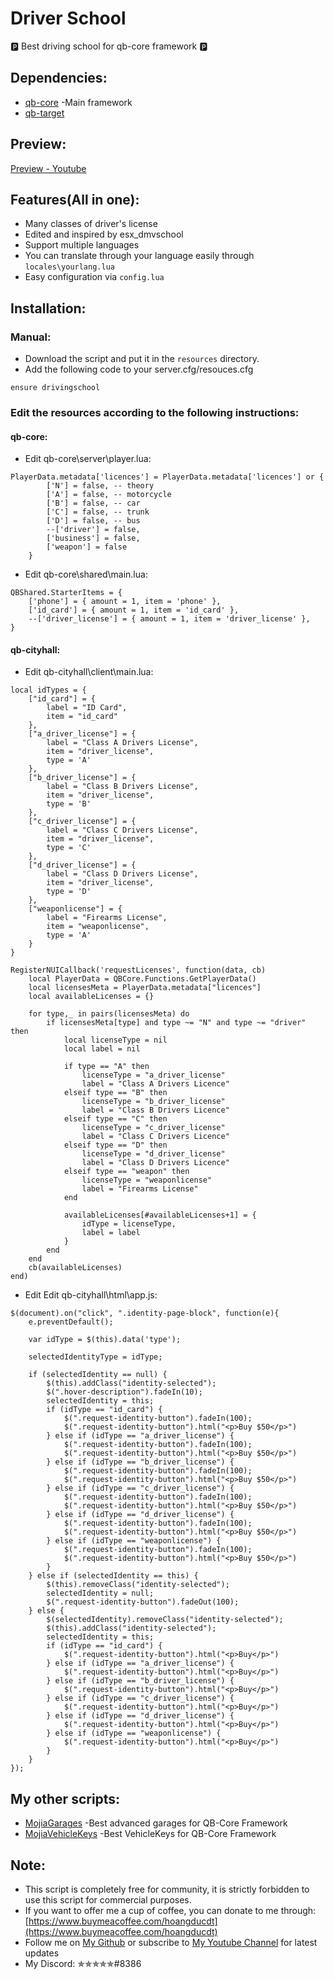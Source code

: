 # Driver School
🅿 Best driving school for qb-core framework 🅿

## Dependencies:
- [qb-core](https://github.com/qbcore-framework/qb-core) -Main framework
- [qb-target](https://github.com/BerkieBb/qb-target) 

## Preview:
[Preview - Youtube](https://youtu.be/du1YJ7e7D8o)

## Features(All in one):
- Many classes of driver's license
- Edited and inspired by esx_dmvschool
- Support multiple languages
- You can translate through your language easily through `locales\yourlang.lua`
- Easy configuration via `config.lua`

## Installation:

### Manual:
- Download the script and put it in the `resources` directory.
- Add the following code to your server.cfg/resouces.cfg
```
ensure drivingschool
```
### Edit the resources according to the following instructions:

#### qb-core:
- Edit qb-core\server\player.lua:

```
PlayerData.metadata['licences'] = PlayerData.metadata['licences'] or {
        ['N'] = false, -- theory
		['A'] = false, -- motorcycle
		['B'] = false, -- car
		['C'] = false, -- trunk
		['D'] = false, -- bus
		--['driver'] = false,
        ['business'] = false,
        ['weapon'] = false
    }
```
- Edit qb-core\shared\main.lua:

```
QBShared.StarterItems = {
    ['phone'] = { amount = 1, item = 'phone' },
    ['id_card'] = { amount = 1, item = 'id_card' },
    --['driver_license'] = { amount = 1, item = 'driver_license' },
}
```

#### qb-cityhall:

- Edit qb-cityhall\client\main.lua:

```
local idTypes = {
    ["id_card"] = {
        label = "ID Card",
        item = "id_card"
    },
    ["a_driver_license"] = {
        label = "Class A Drivers License",
        item = "driver_license",
		type = 'A'
    },
	["b_driver_license"] = {
        label = "Class B Drivers License",
        item = "driver_license",
		type = 'B'
    },
	["c_driver_license"] = {
        label = "Class C Drivers License",
        item = "driver_license",
		type = 'C'
    },
	["d_driver_license"] = {
        label = "Class D Drivers License",
        item = "driver_license",
		type = 'D'
    },
    ["weaponlicense"] = {
        label = "Firearms License",
        item = "weaponlicense",
		type = 'A'
    }
}
```

```
RegisterNUICallback('requestLicenses', function(data, cb)
    local PlayerData = QBCore.Functions.GetPlayerData()
    local licensesMeta = PlayerData.metadata["licences"]
    local availableLicenses = {}

    for type,_ in pairs(licensesMeta) do
        if licensesMeta[type] and type ~= "N" and type ~= "driver" then
            local licenseType = nil
            local label = nil

            if type == "A" then
                licenseType = "a_driver_license"
                label = "Class A Drivers Licence"
			elseif type == "B" then
                licenseType = "b_driver_license"
                label = "Class B Drivers Licence"
			elseif type == "C" then
                licenseType = "c_driver_license"
                label = "Class C Drivers Licence"
			elseif type == "D" then
                licenseType = "d_driver_license"
                label = "Class D Drivers Licence"
            elseif type == "weapon" then
                licenseType = "weaponlicense"
                label = "Firearms License"
            end

            availableLicenses[#availableLicenses+1] = {
                idType = licenseType,
                label = label
            }
        end
    end
    cb(availableLicenses)
end)
```

- Edit Edit qb-cityhall\html\app.js:

```
$(document).on("click", ".identity-page-block", function(e){
    e.preventDefault();

    var idType = $(this).data('type');

    selectedIdentityType = idType;

    if (selectedIdentity == null) {
        $(this).addClass("identity-selected");
        $(".hover-description").fadeIn(10);
        selectedIdentity = this;
        if (idType == "id_card") {
            $(".request-identity-button").fadeIn(100);
            $(".request-identity-button").html("<p>Buy $50</p>")
        } else if (idType == "a_driver_license") {
            $(".request-identity-button").fadeIn(100);
            $(".request-identity-button").html("<p>Buy $50</p>")
		} else if (idType == "b_driver_license") {
            $(".request-identity-button").fadeIn(100);
            $(".request-identity-button").html("<p>Buy $50</p>")
		} else if (idType == "c_driver_license") {
            $(".request-identity-button").fadeIn(100);
            $(".request-identity-button").html("<p>Buy $50</p>")
		} else if (idType == "d_driver_license") {
            $(".request-identity-button").fadeIn(100);
            $(".request-identity-button").html("<p>Buy $50</p>")
        } else if (idType == "weaponlicense") {
            $(".request-identity-button").fadeIn(100);
            $(".request-identity-button").html("<p>Buy $50</p>")
        }
    } else if (selectedIdentity == this) {
        $(this).removeClass("identity-selected");
        selectedIdentity = null;
        $(".request-identity-button").fadeOut(100);
    } else {
        $(selectedIdentity).removeClass("identity-selected");
        $(this).addClass("identity-selected");
        selectedIdentity = this;
        if (idType == "id_card") {
            $(".request-identity-button").html("<p>Buy</p>")
        } else if (idType == "a_driver_license") {
            $(".request-identity-button").html("<p>Buy</p>")
		} else if (idType == "b_driver_license") {
            $(".request-identity-button").html("<p>Buy</p>")
		} else if (idType == "c_driver_license") {
            $(".request-identity-button").html("<p>Buy</p>")
		} else if (idType == "d_driver_license") {
            $(".request-identity-button").html("<p>Buy</p>")
        } else if (idType == "weaponlicense") {
            $(".request-identity-button").html("<p>Buy</p>")
        }
    }
});
```

## My other scripts:
- [MojiaGarages](https://github.com/hoangducdt/MojiaGarages) -Best advanced garages for QB-Core Framework
- [MojiaVehicleKeys](https://github.com/hoangducdt/MojiaVehicleKeys) -Best VehicleKeys for QB-Core Framework
## Note:
- This script is completely free for community, it is strictly forbidden to use this script for commercial purposes.
- If you want to offer me a cup of coffee, you can donate to me through: [https://www.buymeacoffee.com/hoangducdt](https://www.buymeacoffee.com/hoangducdt)
- Follow me on [My Github](https://github.com/hoangducdt) or subscribe to [My Youtube Channel](https://www.youtube.com/channel/UCFIsOgj9zvEWAwFTPRT5mbQ) for latest updates
- My Discord: ✯✯✯✯✯#8386
